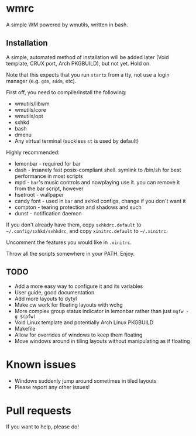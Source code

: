 # wmrc

A simple WM powered by wmutils, written in bash.

## Installation

A simple, automated method of installation will be added later (Void template, CRUX port, Arch PKGBUILD), but not yet. Hold on.

Note that this expects that you run `startx` from a tty, not use a login manager (e.g. `gdm`, `sddm`, etc). 

First off,  you need to compile/install the following:

* wmutils/libwm
* wmutils/core
* wmutils/opt
* sxhkd
* bash
* dmenu
* Any virtual terminal (suckless `st` is used by default)

Highly recommended:

* lemonbar - required for bar
* dash - insanely fast posix-compliant shell. symlink to /bin/sh for best performance in most scripts
* mpd - `bar`'s music controls and nowplaying use it. you can remove it from the bar script, however
* hsetroot - wallpaper
* candy font - used in `bar` and sxhkd configs, change if you don't want it
* compton - tearing protection and shadows and such
* dunst - notification daemon

If you don't already have them, copy `sxhkdrc.default` to `~/.config/sxhkd/sxhkdrc`, and copy `xinitrc.default` to `~/.xinitrc`.

Uncomment the features you would like in `.xinitrc`.

Throw all the scripts somewhere in your PATH. Enjoy.

## TODO

* Add a more easy way to configure it and its variables
* User guide, good documentation
* Add more layouts to dytyl
* Make cw work for floating layouts with wchg
* More complex group status indicator in lemonbar rather than just `mgfw -g $(pfw)`
* Void Linux template and potentially Arch Linux PKGBUILD
* Makefile
* Allow for overrides of windows to keep them floating
* Move windows around in tiling layouts without manipulating as if floating

# Known issues

* Windows suddenly jump around sometimes in tiled layouts
* Please report any other issues! 

# Pull requests

If you want to help, please do!
